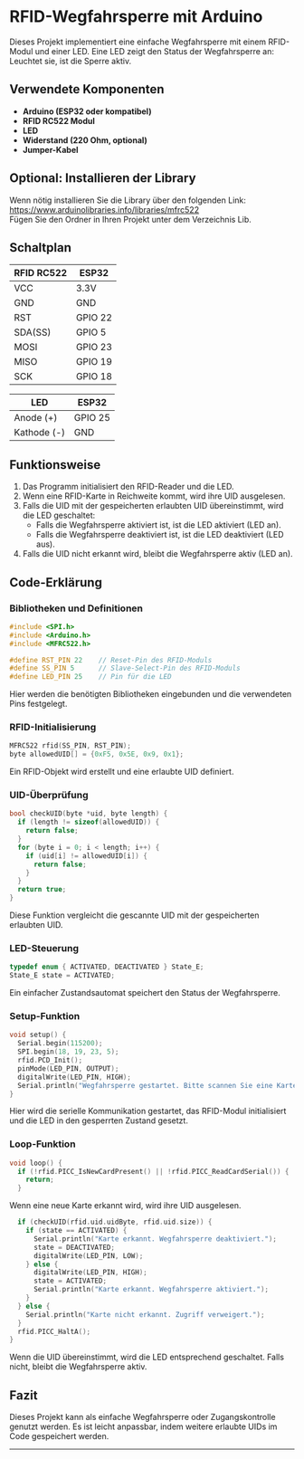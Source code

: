# RFID-Wegfahrsperre mit Arduino

Dieses Projekt implementiert eine einfache Wegfahrsperre mit einem RFID-Modul und einer LED. Eine LED zeigt den Status der Wegfahrsperre an: Leuchtet sie, ist die Sperre aktiv.

## Verwendete Komponenten

- **Arduino (ESP32 oder kompatibel)**
- **RFID RC522 Modul**
- **LED**
- **Widerstand (220 Ohm, optional)**
- **Jumper-Kabel**

## Optional: Installieren der Library
Wenn nötig installieren Sie die Library über den folgenden Link: <br>
https://www.arduinolibraries.info/libraries/mfrc522 <br>
Fügen Sie den Ordner in Ihren Projekt unter dem Verzeichnis Lib.

## Schaltplan

| RFID RC522 | ESP32   |
| ---------- | ------- |
| VCC        | 3.3V    |
| GND        | GND     |
| RST        | GPIO 22 |
| SDA(SS)    | GPIO 5  |
| MOSI       | GPIO 23 |
| MISO       | GPIO 19 |
| SCK        | GPIO 18 |

| LED         | ESP32   |
| ----------- | ------- |
| Anode (+)   | GPIO 25 |
| Kathode (-) | GND     |

## Funktionsweise

1. Das Programm initialisiert den RFID-Reader und die LED.
2. Wenn eine RFID-Karte in Reichweite kommt, wird ihre UID ausgelesen.
3. Falls die UID mit der gespeicherten erlaubten UID übereinstimmt, wird die LED geschaltet:
   - Falls die Wegfahrsperre aktiviert ist, ist die LED aktiviert (LED an).
   - Falls die Wegfahrsperre deaktiviert ist, ist die LED deaktiviert (LED aus).
4. Falls die UID nicht erkannt wird, bleibt die Wegfahrsperre aktiv (LED an).

## Code-Erklärung

### Bibliotheken und Definitionen

```cpp
#include <SPI.h>
#include <Arduino.h>
#include <MFRC522.h>

#define RST_PIN 22    // Reset-Pin des RFID-Moduls
#define SS_PIN 5      // Slave-Select-Pin des RFID-Moduls
#define LED_PIN 25    // Pin für die LED
```

Hier werden die benötigten Bibliotheken eingebunden und die verwendeten Pins festgelegt.

### RFID-Initialisierung

```cpp
MFRC522 rfid(SS_PIN, RST_PIN);
byte allowedUID[] = {0xF5, 0x5E, 0x9, 0x1};
```

Ein RFID-Objekt wird erstellt und eine erlaubte UID definiert.

### UID-Überprüfung

```cpp
bool checkUID(byte *uid, byte length) {
  if (length != sizeof(allowedUID)) {
    return false;
  }
  for (byte i = 0; i < length; i++) {
    if (uid[i] != allowedUID[i]) {
      return false;
    }
  }
  return true;
}
```

Diese Funktion vergleicht die gescannte UID mit der gespeicherten erlaubten UID.

### LED-Steuerung

```cpp
typedef enum { ACTIVATED, DEACTIVATED } State_E;
State_E state = ACTIVATED;
```

Ein einfacher Zustandsautomat speichert den Status der Wegfahrsperre.

### Setup-Funktion

```cpp
void setup() {
  Serial.begin(115200);
  SPI.begin(18, 19, 23, 5);
  rfid.PCD_Init();
  pinMode(LED_PIN, OUTPUT);
  digitalWrite(LED_PIN, HIGH);
  Serial.println("Wegfahrsperre gestartet. Bitte scannen Sie eine Karte.");
}
```

Hier wird die serielle Kommunikation gestartet, das RFID-Modul initialisiert und die LED in den gesperrten Zustand gesetzt.

### Loop-Funktion

```cpp
void loop() {
  if (!rfid.PICC_IsNewCardPresent() || !rfid.PICC_ReadCardSerial()) {
    return;
  }
```

Wenn eine neue Karte erkannt wird, wird ihre UID ausgelesen.

```cpp
  if (checkUID(rfid.uid.uidByte, rfid.uid.size)) {
    if (state == ACTIVATED) {
      Serial.println("Karte erkannt. Wegfahrsperre deaktiviert.");
      state = DEACTIVATED;
      digitalWrite(LED_PIN, LOW);
    } else {
      digitalWrite(LED_PIN, HIGH);
      state = ACTIVATED;
      Serial.println("Karte erkannt. Wegfahrsperre aktiviert.");
    }
  } else {
    Serial.println("Karte nicht erkannt. Zugriff verweigert.");
  }
  rfid.PICC_HaltA();
}
```

Wenn die UID übereinstimmt, wird die LED entsprechend geschaltet. Falls nicht, bleibt die Wegfahrsperre aktiv.

## Fazit

Dieses Projekt kann als einfache Wegfahrsperre oder Zugangskontrolle genutzt werden. Es ist leicht anpassbar, indem weitere erlaubte UIDs im Code gespeichert werden.

---

